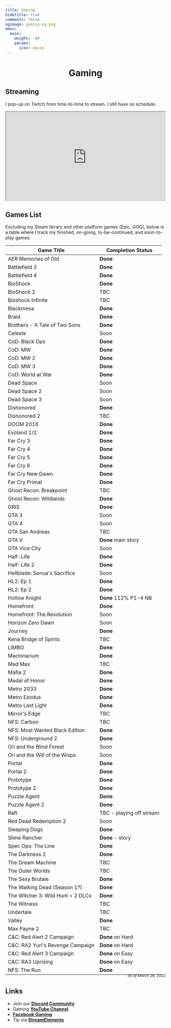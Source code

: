 ```yaml
---
title: Gaming
hidetitle: true
comments: false
ogimage: gaming-og.png
menu:
  main:
    weight: -60
    params:
      icon: mouse
---
```


<style>
.vcontainer {
  position: relative;
  overflow: hidden;
  margin: 0 auto;
  width: 100%;
  padding-top: 56.25%; /* 16:9 Aspect Ratio (divide 9 by 16 = 0.5625) */
}

/* Then style the iframe to fit in the container div with full height and width */
.iframe-resp {
  position: absolute;
  top: 0;
  left: 0;
  bottom: 0;
  right: 0;
  width: 100%;
  height: 100%;
}

.icon {
  margin-bottom: -6px;
}

</style>

<h1 style="text-align: center;">Gaming</h1>

## Streaming

I pop-up on Twitch from time-to-time to stream. I still have no schedule.

<div class="vcontainer">
<iframe
    src="https://player.twitch.tv/?channel=reddavidgg&parent=reddavid.me&muted=true"
    class="iframe-resp"
    allowfullscreen>
</iframe>
</div>

<!-- <script src= "https://player.twitch.tv/js/embed/v1.js"></script>
<div id="vcontainer"></div>
<script type="text/javascript">
  var options = {
    width: 1280,
    height: 720,
    channel: "reddavidgg",
    // only needed if your site is also embedded on embed.example.com and othersite.example.com
    parent: ["localhost", "reddavid.me"]
  };
  var player = new Twitch.Player("vcontainer", options);
  player.setVolume(0.5);
</script> -->

## Games List

Excluding my Steam library and other platform games (Epic, GOG), below is a table where I track my finished, on-going, to-be-continued, and soon-to-play games.

| Game Title                        | Completion Status        |
| --------------------------------- | ------------------------ |
| AER Memories of Old               | **Done**                 |
| Battlefield 3                     | **Done**                 |
| Battlefield 4                     | **Done**                 |
| BioShock                          | **Done**                 |
| BioShock 2                        | TBC                      |
| Bioshock Infinite                 | TBC                      |
| Blackmesa                         | **Done**                 |
| Braid                             | **Done**                 |
| Brothers - A Tale of Two Sons     | **Done**                 |
| Celeste                           | Soon                     |
| CoD: Black Ops                    | **Done**                 |
| CoD: MW                           | **Done**                 |
| CoD: MW 2                         | **Done**                 |
| CoD: MW 3                         | **Done**                 |
| CoD: World at War                 | **Done**                 |
| Dead Space                        | Soon                     |
| Dead Space 2                      | Soon                     |
| Dead Space 3                      | Soon                     |
| Dishonored                        | **Done**                 |
| Dishonored 2                      | TBC                      |
| DOOM 2016                         | **Done**                 |
| Evoland 1/2                       | **Done**                 |
| Far Cry 3                         | **Done**                 |
| Far Cry 4                         | **Done**                 |
| Far Cry 5                         | **Done**                 |
| Far Cry 6                         | **Done**                 |
| Far Cry New Dawn                  | **Done**                 |
| Far Cry Primal                    | **Done**                 |
| Ghost Recon: Breakpoint           | TBC                      |
| Ghost Recon: Wildlands            | **Done**                 |
| GRIS                              | **Done**                 |
| GTA 3                             | Soon                     |
| GTA 4                             | Soon                     |
| GTA San Andreas                   | TBC                      |
| GTA V                             | **Done** main story      |
| GTA Vice City                     | Soon                     |
| Half-Life                         | **Done**                 |
| Half-Life 2                       | **Done**                 |
| Hellblade: Senua's Sacrifice      | Soon                     |
| HL2: Ep 1                         | **Done**                 |
| HL2: Ep 2                         | **Done**                 |
| Hollow Knight                     | **Done** 112% P1-4 NB    |
| Homefront                         | **Done**                 |
| Homefront: The Revolution         | Soon                     |
| Horizon Zero Dawn                 | Soon                     |
| Journey                           | **Done**                 |
| Kena Bridge of Spirits            | TBC                      |
| LIMBO                             | **Done**                 |
| Machinarium                       | **Done**                 |
| Mad Max                           | TBC                      |
| Mafia 2                           | **Done**                 |
| Medal of Honor                    | **Done**                 |
| Metro 2033                        | **Done**                 |
| Metro Exodus                      | **Done**                 |
| Metro Last Light                  | **Done**                 |
| Mirror's Edge                     | TBC                      |
| NFS: Carbon                       | TBC                      |
| NFS: Most Wanted Black Edition    | **Done**                 |
| NFS: Underground 2                | **Done**                 |
| Ori and the Blind Forest          | Soon                     |
| Ori and the Will of the Wisps     | Soon                     |
| Portal                            | **Done**                 |
| Portal 2                          | **Done**                 |
| Prototype                         | **Done**                 |
| Prototype 2                       | **Done**                 |
| Puzzle Agent                      | **Done**                 |
| Puzzle Agent 2                    | **Done**                 |
| Raft                              | TBC - playing off stream |
| Red Dead Redemption 2             | Soon                     |
| Sleeping Dogs                     | **Done**                 |
| Slime Rancher                     | **Done** - story         |
| Spec Ops: The Line                | **Done**                 |
| The Darkness 2                    | **Done**                 |
| The Dream Machine                 | TBC                      |
| The Outer Worlds                  | TBC                      |
| The Sexy Brutale                  | **Done**                 |
| The Walking Dead (Season 1?)      | **Done**                 |
| The Witcher 3: Wild Hunt + 2 DLCs | **Done**                 |
| The Witness                       | TBC                      |
| Undertale                         | TBC                      |
| Valley                            | **Done**                 |
| Max Payne 2                       | TBC                      |
| C&C: Red Alert 2 Campaign         | **Done** on Hard         |
| C&C: RA2 Yuri's Revenge Campaign  | **Done** on Hard         |
| C&C: Red Alert 3 Campaign         | **Done** on Easy         |
| C&C: RA3 Uprising                 | **Done** on Easy         |
| NFS: The Run                      | **Done**                 |

<p style="text-align: right; margin-top: -20px"><small><em>as of March 26, 2022</em></small></p>

## Links

- Join our **[Discord Community](https://discord.gg/rKnJb4J)**
- Gaming **[YouTube Channel](https://www.youtube.com/channel/UCzhXnO1cPiTos6UD5yWf0vw)**
- **[Facebook Gaming](https://facebook.com/RedDavidGG/community)**
- Tip via **[StreamElements](https://streamelements.com/reddavidgg/tip)**

<br>
